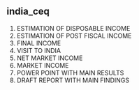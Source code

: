 ## india_ceq
1.	ESTIMATION OF DISPOSABLE INCOME
2.	ESTIMATION OF POST FISCAL INCOME
3.	FINAL INCOME
4.	VISIT TO INDIA
5.	NET MARKET INCOME
6.	MARKET INCOME
7.	POWER POINT WITH MAIN RESULTS
8.	DRAFT REPORT WITH MAIN FINDINGS
